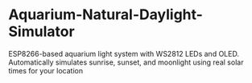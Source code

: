 # Aquarium-Natural-Daylight-Simulator
ESP8266-based aquarium light system with WS2812 LEDs and OLED. Automatically simulates sunrise, sunset, and moonlight using real solar times for your location
